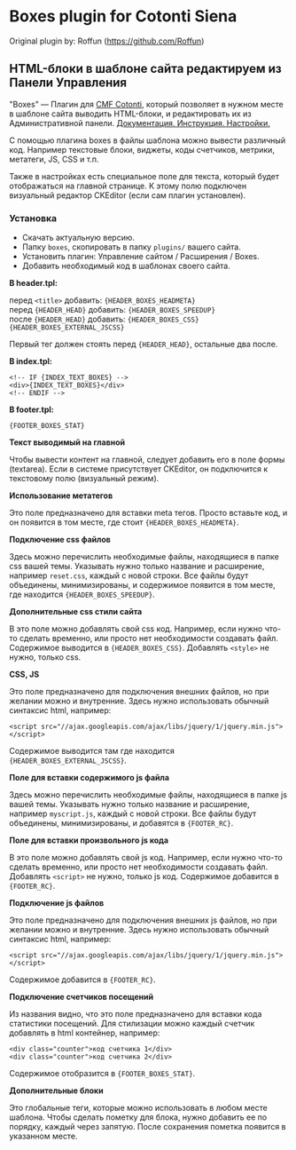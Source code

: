 # Boxes plugin for Cotonti Siena

Original plugin by: Roffun (https://github.com/Roffun)

## HTML-блоки в шаблоне сайта редактируем из Панели Управления

"Boxes" — Плагин для <a href="https://www.cotonti.com/">CMF Cotonti</a>, который позволяет в нужном месте в шаблоне сайта выводить 
HTML-блоки, и редактировать их из Административной панели. 
<a href="http://freelance-script.abuyfile.com/plugin-boxes/">Документация. Инструкция. Настройки.</a>

С помощью плагина boxes в файлы шаблона можно вывести различный код. Например текстовые блоки, виджеты, коды счетчиков, метрики, метатеги, JS, CSS и т.п. 

Также в настройках есть специальное поле для текста, который будет отображаться на главной странице. К этому полю подключен визуальный редактор CKEditor (если сам плагин установлен). 

### Установка

- Скачать актуальную версию.
- Папку `boxes`, скопировать в папку `plugins/` вашего сайта. 
- Установить плагин: Управление сайтом / Расширения / Boxes.
- Добавить необходимый код в шаблонах своего сайта.

**В header.tpl:**

перед `<title>` добавить: `{HEADER_BOXES_HEADMETA}` \
перед `{HEADER_HEAD}` добавить: `{HEADER_BOXES_SPEEDUP}` \
после `{HEADER_HEAD}` добавить: `{HEADER_BOXES_CSS}{HEADER_BOXES_EXTERNAL_JSCSS}`

Первый тег должен стоять перед `{HEADER_HEAD}`, остальные два после.

**В index.tpl:**

```
<!-- IF {INDEX_TEXT_BOXES} -->
<div>{INDEX_TEXT_BOXES}</div>
<!-- ENDIF -->
```

**В footer.tpl:**
```
{FOOTER_BOXES_STAT}
```

**Текст выводимый на главной**

Чтобы вывести контент на главной, следует добавить его в поле формы (textarea). Если в системе присутствует CKEditor, он подключится к текстовому полю (визуальный режим).

**Использование метатегов**

Это поле предназначено для вставки meta тегов. Просто вставьте код, и он появится в том месте, где стоит `{HEADER_BOXES_HEADMETA}`.

**Подключение css файлов**

Здесь можно перечислить необходимые файлы, находящиеся в папке css вашей темы. Указывать нужно только название и расширение, например `reset.css`, каждый с новой строки. Все файлы будут объединены, минимизированы, и содержимое появится в том месте, где находится `{HEADER_BOXES_SPEEDUP}`. 

**Дополнительные css стили сайта**

В это поле можно добавлять свой css код. Например, если нужно что-то сделать временно, или просто нет необходимости создавать файл. Содержимое выводится в `{HEADER_BOXES_CSS}`. Добавлять `<style>` не нужно, только css.

**CSS, JS**

Это поле предназначено для подключения внешних файлов, но при желании можно и внутренние. Здесь нужно использовать обычный синтаксис html, например:

```
<script src="//ajax.googleapis.com/ajax/libs/jquery/1/jquery.min.js"></script>
```

Содержимое выводится там где находится `{HEADER_BOXES_EXTERNAL_JSCSS}`.

**Поле для вставки содержимого js файла**

Здесь можно перечислить необходимые файлы, находящиеся в папке js вашей темы. Указывать нужно только название и расширение, например `myscript.js`, каждый с новой строки. Все файлы будут объединены, минимизированы, и добавятся в `{FOOTER_RC}`.

**Поле для вставки произвольного js кода**

В это поле можно добавлять свой js код. Например, если нужно что-то сделать временно, или просто нет необходимости создавать файл. Добавлять `<script>` не нужно, только js код. Содержимое добавится в `{FOOTER_RC}`.

**Подключение js файлов**

Это поле предназначено для подключения внешних js файлов, но при желании можно и внутренние. Здесь нужно использовать обычный синтаксис html, например:
```
<script src="//ajax.googleapis.com/ajax/libs/jquery/1/jquery.min.js"></script>
```
Содержимое добавится в `{FOOTER_RC}`.

**Подключение счетчиков посещений**

Из названия видно, что это поле предназначено для вставки кода статистики посещений. Для стилизации можно каждый счетчик добавлять в html контейнер, например:
```
<div class="counter">код счетчика 1</div>
<div class="counter">код счетчика 2</div>
```
Содержимое отобразится в `{FOOTER_BOXES_STAT}`.

**Дополнительные блоки**

Это глобальные теги, которые можно использовать в любом месте шаблона. Чтобы сделать пометку для блока, нужно добавить ее по порядку, каждый через запятую. После сохранения пометка появится в указанном месте.

